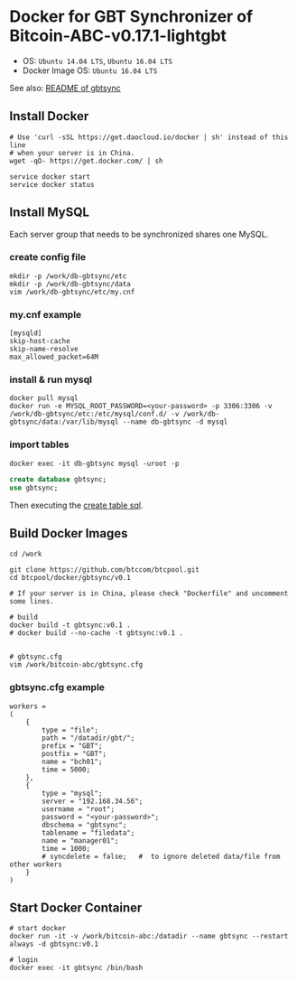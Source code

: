 Docker for GBT Synchronizer of Bitcoin-ABC-v0.17.1-lightgbt
============================

* OS: `Ubuntu 14.04 LTS`, `Ubuntu 16.04 LTS`
* Docker Image OS: `Ubuntu 16.04 LTS`

See also: [README of gbtsync](../../../src/gbtsync/README.md)

## Install Docker

```
# Use 'curl -sSL https://get.daocloud.io/docker | sh' instead of this line
# when your server is in China.
wget -qO- https://get.docker.com/ | sh

service docker start
service docker status
```

## Install MySQL

Each server group that needs to be synchronized shares one MySQL.

### create config file
```
mkdir -p /work/db-gbtsync/etc
mkdir -p /work/db-gbtsync/data
vim /work/db-gbtsync/etc/my.cnf
```

### my.cnf example
```
[mysqld]
skip-host-cache
skip-name-resolve
max_allowed_packet=64M
```

### install & run mysql
```
docker pull mysql
docker run -e MYSQL_ROOT_PASSWORD=<your-password> -p 3306:3306 -v /work/db-gbtsync/etc:/etc/mysql/conf.d/ -v /work/db-gbtsync/data:/var/lib/mysql --name db-gbtsync -d mysql
```

### import tables
```
docker exec -it db-gbtsync mysql -uroot -p
```
```sql
create database gbtsync;
use gbtsync;
```
Then executing the [create table sql](../../../src/gbtsync/create_table.sql).

## Build Docker Images

```
cd /work

git clone https://github.com/btccom/btcpool.git
cd btcpool/docker/gbtsync/v0.1

# If your server is in China, please check "Dockerfile" and uncomment some lines.

# build
docker build -t gbtsync:v0.1 .
# docker build --no-cache -t gbtsync:v0.1 .


# gbtsync.cfg
vim /work/bitcoin-abc/gbtsync.cfg
```

### gbtsync.cfg example

```
workers =
(
    {
        type = "file";
        path = "/datadir/gbt/";
        prefix = "GBT";
        postfix = "GBT";
        name = "bch01";
        time = 5000;
    },
    {
        type = "mysql";
        server = "192.168.34.56";
        username = "root";
        password = "<your-password>";
        dbschema = "gbtsync";
        tablename = "filedata";
        name = "manager01";
        time = 1000;
        # syncdelete = false;   #  to ignore deleted data/file from other workers 
    }
)
```

## Start Docker Container

```
# start docker
docker run -it -v /work/bitcoin-abc:/datadir --name gbtsync --restart always -d gbtsync:v0.1

# login
docker exec -it gbtsync /bin/bash
```
